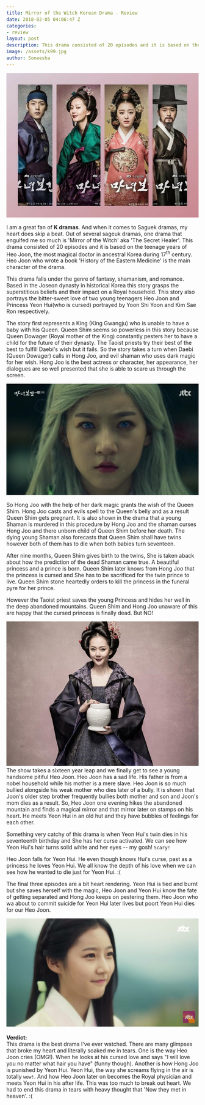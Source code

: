 ```yaml
---
title: Mirror of the Witch Korean Drama - Review
date: 2018-02-05 04:06:47 Z
categories:
- review
layout: post
description: This drama consisted of 20 episodes and it is based on the teenage years of Heo Joon, the most magical doctor in ancestral Korea during 17th century. Heo Joon who wrote a book ‘History of the Eastern Medicine’ is the main character of the drama.
image: /assets/k99.jpg
author: Soneesha
---
```


<img src="/assets/k99.jpg" alt="Mirror of the Witch Korean Drama - Review"><br>

I am a great fan of **K dramas**. And when it comes to Saguek dramas, my heart does skip a beat. Out of several sageuk dramas, one drama that engulfed me so much is 'Mirror of the Witch' aka 'The Secret Healer'. This drama consisted of 20 episodes and it is based on the teenage years of Heo Joon, the most magical doctor in ancestral Korea during 17<sup>th</sup> century. Heo Joon who wrote a book 'History of the Eastern Medicine' is the main character of the drama.
<br>



This drama falls under the genre of fantasy, shamanism, and romance. Based in the Joseon dynasty in historical Korea this story grasps the superstitious beliefs and their impact on a Royal household. This story also portrays the bitter-sweet love of two young teenagers Heo Joon and Princess Yeon Hui(who is cursed) portrayed by Yoon Shi Yoon and Kim Sae Ron respectively.

The story first represents a King (King Gwangju) who is unable to have a baby with his Queen. Queen Shim seems so powerless in this story because Queen Dowager (Royal mother of the King) constantly pesters her to have a child for the future of their dynasty. The Taoist priests try their best of the best to fulfill Daebi's wish but it fails. So the story takes a turn when Daebi (Queen Dowager) calls in Hong Joo, and evil shaman who uses dark magic for her wish. Hong Joo is the best actress or character, her appearance, her dialogues are so well presented that she is able to scare us through the screen.

<img src="/assets/k5.jpg" alt="Mirror of the Witch Korean Drama - Review"><br>

So Hong Joo with the help of her dark magic grants the wish of the Queen Shim. Hong Joo casts and evils spell to the Queen's belly and as a result Queen Shim gets pregnant. It is also shown in the drama that a young Shaman is murdered in this procedure by Hong Joo and the shaman curses Hong Joo and there unborn child of Queen Shim before her death. The dying young Shaman also forecasts that Queen Shim shall have twins however both of them has to die when both babies turn seventeen.



After nine months, Queen Shim gives birth to the twins, She is taken aback about how the prediction of the dead Shaman came true. A beautiful princess and a prince is born. Queen Shim later knows from Hong Joo that the princess is cursed and She has to be sacrificed for the twin prince to live. Queen Shim stone heartedly orders to kill the princess in the funeral pyre for her prince.


However the Taoist priest saves the young Princess and hides her well in the deep abandoned mountains. Queen Shim and Hong Joo unaware of this are happy that the cursed princess is finally dead. But NO!

<img src="/assets/k7.jpg" alt="Mirror of the Witch Korean Drama - Review"><br>
The show takes a sixteen year leap and we finally get to see a young handsome pitiful Heo Joon. Heo Joon has a sad life. His father is from a nobel household while his mother is a mere slave. Heo Joon is so much bullied alongside his weak mother who dies later of a bully. It is shown that Joon's older step brother frequently bullies both mother and son and Joon's mom dies as a result. So, Heo Joon one evening hikes the abandoned mountain and finds a magical mirror and that mirror later on stamps on his heart. He meets Yeon Hui in an old hut and they have bubbles of feelings for each other.
<br>



Something very catchy of this drama is when Yeon Hui's twin dies in his seventeenth birthday and She has her curse activated. We can see how Yeon Hui's hair turns solid white and her eyes -- my gosh! `Scary!`

Heo Joon falls for Yeon Hui. He even though knows Hui's curse, past as a princess he loves Yeon Hui. We all know the depth of his love when we can see how he wanted to die just for Yeon Hui. :(  



The final three episodes are a bit heart rendering. Yeon Hui is tied and burnt but she saves herself with the magic, Heo Joon and Yeon Hui know the fate of getting separated and Hong Joo keeps on pestering them. Heo Joon who wa about to commit suicide for Yeon Hui later lives but poort Yeon Hui dies for our Heo Joon.



<img src="/assets/k8.jpg" alt="Mirror of the Witch Korean Drama - Review"><br>
<br>
**Verdict:**<br>
This drama is the best drama I've ever watched. There are many glimpses that broke my heart and literally soaked me in tears. One is the way Heo Joon cries (OMG!). When he looks at his cursed love and says "I will love you no matter what hair you have" (funny though). Another is how Hong Joo is punished by Yeon Hui. Yeon Hui, the way she screams flying in the air is totally `wow!`. And how Heo Joon later on becomes the Royal physician and meets Yeon Hui in his after life. This was too much to break out heart. We had to end this drama in tears with heavy thought that 'Now they met in heaven'. :(


